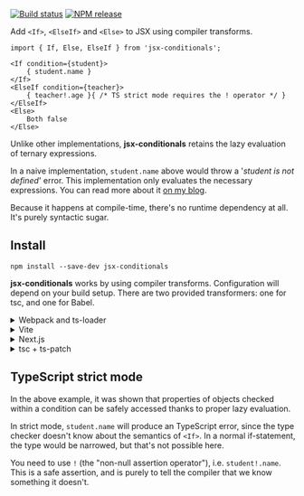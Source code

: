[![Build status](https://img.shields.io/github/actions/workflow/status/michaelboyles/jsx-conditionals/build.yml?branch=develop)](https://github.com/michaelboyles/jsx-conditionals/actions)
[![NPM release](https://img.shields.io/npm/v/jsx-conditionals)](https://www.npmjs.com/package/jsx-conditionals)

Add `<If>`, `<ElseIf>` and `<Else>` to JSX using compiler transforms.

```tsx
import { If, Else, ElseIf } from 'jsx-conditionals';

<If condition={student}>
    { student.name }
</If>
<ElseIf condition={teacher}>
    { teacher!.age }{ /* TS strict mode requires the ! operator */ }
</ElseIf>
<Else>
    Both false
</Else>
```

Unlike other implementations, **jsx-conditionals** retains the lazy evaluation of ternary expressions.

In a naive implementation,
`student.name` above would throw a '*student is not defined*' error. This implementation only evaluates the necessary expressions.
You can read more about it [on my blog](https://boyl.es/post/add-control-flow-to-jsx/).

Because it happens at compile-time, there's no runtime dependency at all. It's purely syntactic sugar.

## Install

```text
npm install --save-dev jsx-conditionals
```

**jsx-conditionals** works by using compiler transforms. Configuration will depend on your build setup. There are two
provided transformers: one for tsc, and one for Babel.

<details>
    <summary>Webpack and ts-loader</summary>

Configure your `webpack.config`

```js
const jsxConditionals = require('jsx-conditionals/transform').default;
//...
module.exports = {
    //...
    module: {
        rules: [
            {
                test: /\.tsx?$/,
                use: [{
                    loader: 'ts-loader',
                    options: {
                        getCustomTransformers: (program) => ({
                            before: [jsxConditionals(program, {})]
                        })
                    }
                }]
            }
        ]
    }
}
```

See the [Webpack and ts-loader sample](https://github.com/michaelboyles/jsx-conditionals/tree/develop/samples/webpack-ts-loader).
</details>

<details>
    <summary>Vite</summary>

You will additionally need to install the following

```
npm install -D vite-plugin-babel @babel/plugin-syntax-typescript 
```

Then in your `vite.config.ts`, configure the Babel plugin:

```js
import babel from 'vite-plugin-babel'

export default defineConfig({
    plugins: [
        babel({
            babelConfig: {
                plugins: [
                    ['@babel/plugin-syntax-typescript', { isTSX: true }],
                    'jsx-conditionals/babel'
                ],
            },
            filter: /\.[jt]sx$/,
            exclude: "**/node_modules/**"
        })
    ],
});
```
</details>

<details>
    <summary>Next.js</summary>

If you're using Next.js, by default you are compiling with SWC. This library does not yet provide a transformation for
SWC. However, if you have a `.babelrc` or `babel.config.js` then Next will compile with Babel instead.
([see docs](https://nextjs.org/docs/pages/building-your-application/configuring/babel)).

The downside is that Babel is slower than SWC.

Sample `.babelrc`:

```
{
  "presets": ["next/babel"],
  "plugins": ['jsx-conditionals/babel']
}
```

</details>

<details>
    <summary>tsc + ts-patch</summary>
    
Follow the [ts-patch installation/usage steps](https://github.com/nonara/ts-patch?tab=readme-ov-file#installation)

You can now add this entry in your `tsconfig.json`.

```json
{
    "compilerOptions": {
        "plugins": [
            { "transform": "jsx-conditionals/transform" },
        ]
    }
}
```
</details>

## TypeScript strict mode

In the above example, it was shown that properties of objects checked within a condition can be safely accessed thanks
to proper lazy evaluation.

In strict mode, `student.name` will produce an TypeScript error, since the type checker doesn't know about the
semantics of `<If>`. In a normal if-statement, the type would be narrowed, but that's not possible here.

You need to use `!` (the "non-null assertion operator"), i.e. `student!.name`. This is a safe assertion, and is
purely to tell the compiler that we know something it doesn't.